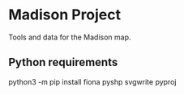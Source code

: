 # Madison Project

Tools and data for the Madison map.

## Python requirements

python3 -m pip install fiona pyshp svgwrite pyproj
